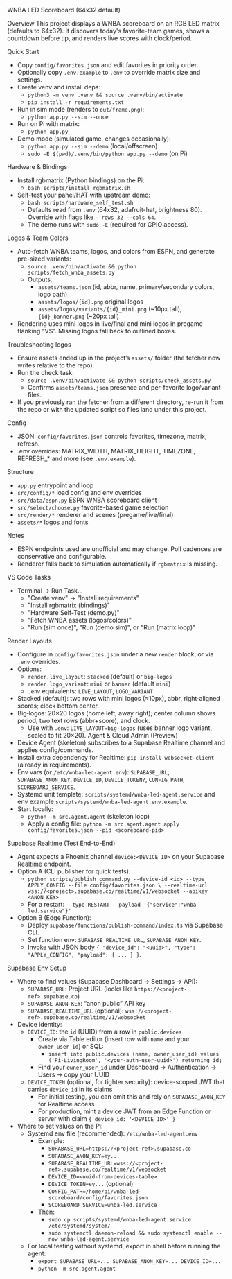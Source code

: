 WNBA LED Scoreboard (64x32 default)

Overview
This project displays a WNBA scoreboard on an RGB LED matrix (defaults to 64x32). It discovers today's favorite-team games, shows a countdown before tip, and renders live scores with clock/period.

Quick Start
- Copy `config/favorites.json` and edit favorites in priority order.
- Optionally copy `.env.example` to `.env` to override matrix size and settings.
- Create venv and install deps:
  - `python3 -m venv .venv && source .venv/bin/activate`
  - `pip install -r requirements.txt`
- Run in sim mode (renders to `out/frame.png`):
  - `python app.py --sim --once`
- Run on Pi with matrix:
  - `python app.py`
 - Demo mode (simulated game, changes occasionally):
   - `python app.py --sim --demo` (local/offscreen)
   - `sudo -E $(pwd)/.venv/bin/python app.py --demo` (on Pi)

Hardware & Bindings
- Install rgbmatrix (Python bindings) on the Pi:
  - `bash scripts/install_rgbmatrix.sh`
- Self-test your panel/HAT with upstream demo:
  - `bash scripts/hardware_self_test.sh`
  - Defaults read from `.env` (64x32, adafruit-hat, brightness 80). Override with flags like `--rows 32 --cols 64`.
  - The demo runs with `sudo -E` (required for GPIO access).

Logos & Team Colors
- Auto-fetch WNBA teams, logos, and colors from ESPN, and generate pre-sized variants:
  - `source .venv/bin/activate && python scripts/fetch_wnba_assets.py`
  - Outputs:
    - `assets/teams.json` (id, abbr, name, primary/secondary colors, logo path)
    - `assets/logos/{id}.png` original logos
    - `assets/logos/variants/{id}_mini.png` (~10px tall), `{id}_banner.png` (~20px tall)
- Rendering uses mini logos in live/final and mini logos in pregame flanking “VS”. Missing logos fall back to outlined boxes.

Troubleshooting logos
- Ensure assets ended up in the project’s `assets/` folder (the fetcher now writes relative to the repo).
- Run the check task:
  - `source .venv/bin/activate && python scripts/check_assets.py`
  - Confirms `assets/teams.json` presence and per-favorite logo/variant files.
- If you previously ran the fetcher from a different directory, re-run it from the repo or with the updated script so files land under this project.

Config
- JSON: `config/favorites.json` controls favorites, timezone, matrix, refresh.
- .env overrides: MATRIX_WIDTH, MATRIX_HEIGHT, TIMEZONE, REFRESH_* and more (see `.env.example`).

Structure
- `app.py` entrypoint and loop
- `src/config/*` load config and env overrides
- `src/data/espn.py` ESPN WNBA scoreboard client
- `src/select/choose.py` favorite-based game selection
- `src/render/*` renderer and scenes (pregame/live/final)
- `assets/*` logos and fonts

Notes
- ESPN endpoints used are unofficial and may change. Poll cadences are conservative and configurable.
- Renderer falls back to simulation automatically if `rgbmatrix` is missing.

VS Code Tasks
- Terminal → Run Task…
  - "Create venv" → "Install requirements"
  - "Install rgbmatrix (bindings)"
  - "Hardware Self-Test (demo.py)"
  - "Fetch WNBA assets (logos/colors)"
  - "Run (sim once)", "Run (demo sim)", or "Run (matrix loop)"

Render Layouts
- Configure in `config/favorites.json` under a new `render` block, or via `.env` overrides.
- Options:
  - `render.live_layout`: `stacked` (default) or `big-logos`
  - `render.logo_variant`: `mini` or `banner` (default `mini`)
  - `.env` equivalents: `LIVE_LAYOUT`, `LOGO_VARIANT`
- Stacked (default): two rows with mini logos (≈10px), abbr, right‑aligned scores; clock bottom center.
- Big‑logos: 20×20 logos (home left, away right); center column shows period, two text rows (abbr+score), and clock.
  - Use with `.env`: `LIVE_LAYOUT=big-logos` (uses banner logo variant, scaled to fit 20×20).
Agent & Cloud Admin (Preview)
- Device Agent (skeleton) subscribes to a Supabase Realtime channel and applies config/commands.
- Install extra dependency for Realtime: `pip install websocket-client` (already in requirements).
- Env vars (or `/etc/wnba-led-agent.env`): `SUPABASE_URL`, `SUPABASE_ANON_KEY`, `DEVICE_ID`, `DEVICE_TOKEN?`, `CONFIG_PATH`, `SCOREBOARD_SERVICE`.
- Systemd unit template: `scripts/systemd/wnba-led-agent.service` and env example `scripts/systemd/wnba-led-agent.env.example`.
- Start locally:
  - `python -m src.agent.agent` (skeleton loop)
  - Apply a config file: `python -m src.agent.agent apply config/favorites.json --pid <scoreboard-pid>`

 Supabase Realtime (Test End-to-End)
 - Agent expects a Phoenix channel `device:<DEVICE_ID>` on your Supabase Realtime endpoint.
 - Option A (CLI publisher for quick tests):
   - `python scripts/publish_command.py --device-id <id> --type APPLY_CONFIG --file config/favorites.json \
      --realtime-url wss://<project>.supabase.co/realtime/v1/websocket --apikey <ANON_KEY>`
   - For a restart: `--type RESTART --payload '{"service":"wnba-led.service"}'`
 - Option B (Edge Function):
   - Deploy `supabase/functions/publish-command/index.ts` via Supabase CLI.
   - Set function env: `SUPABASE_REALTIME_URL`, `SUPABASE_ANON_KEY`.
   - Invoke with JSON body `{ "device_id": "<uuid>", "type": "APPLY_CONFIG", "payload": { ... } }`.

 Supabase Env Setup
 - Where to find values (Supabase Dashboard → Settings → API):
   - `SUPABASE_URL`: Project URL (looks like `https://<project-ref>.supabase.co`)
   - `SUPABASE_ANON_KEY`: “anon public” API key
   - `SUPABASE_REALTIME_URL` (optional): `wss://<project-ref>.supabase.co/realtime/v1/websocket`
 - Device identity:
   - `DEVICE_ID`: the `id` (UUID) from a row in `public.devices`
     - Create via Table editor (insert row with `name` and your `owner_user_id`) or SQL:
       - `insert into public.devices (name, owner_user_id) values ('Pi-LivingRoom', '<your-auth-user-uuid>') returning id;`
     - Find your `owner_user_id` under Dashboard → Authentication → Users → copy your UUID
   - `DEVICE_TOKEN` (optional, for tighter security): device-scoped JWT that carries `device_id` in its claims
     - For initial testing, you can omit this and rely on `SUPABASE_ANON_KEY` for Realtime access
     - For production, mint a device JWT from an Edge Function or server with claim `{ device_id: '<DEVICE_ID>' }`
 - Where to set values on the Pi:
   - Systemd env file (recommended): `/etc/wnba-led-agent.env`
     - Example:
       - `SUPABASE_URL=https://<project-ref>.supabase.co`
       - `SUPABASE_ANON_KEY=ey...`
       - `SUPABASE_REALTIME_URL=wss://<project-ref>.supabase.co/realtime/v1/websocket`
       - `DEVICE_ID=<uuid-from-devices-table>`
       - `DEVICE_TOKEN=ey...`  (optional)
       - `CONFIG_PATH=/home/pi/wnba-led-scoreboard/config/favorites.json`
       - `SCOREBOARD_SERVICE=wnba-led.service`
     - Then:
       - `sudo cp scripts/systemd/wnba-led-agent.service /etc/systemd/system/`
       - `sudo systemctl daemon-reload && sudo systemctl enable --now wnba-led-agent.service`
   - For local testing without systemd, export in shell before running the agent:
     - `export SUPABASE_URL=... SUPABASE_ANON_KEY=... DEVICE_ID=...`
     - `python -m src.agent.agent`
